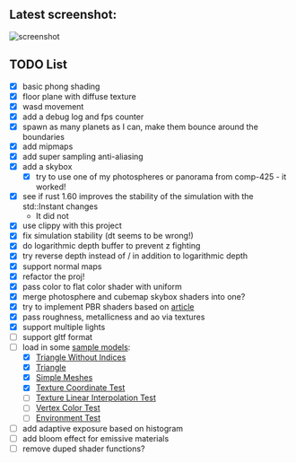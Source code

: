 ## Latest screenshot:

![screenshot](https://user-images.githubusercontent.com/2389735/169865297-34800766-ea06-4f17-b3fe-0f81943a39ef.jpg)

## TODO List
- [x] basic phong shading 
- [x] floor plane with diffuse texture
- [x] wasd movement
- [x] add a debug log and fps counter
- [x] spawn as many planets as I can, make them bounce around the boundaries
- [x] add mipmaps
- [x] add super sampling anti-aliasing
- [x] add a skybox
  - [x] try to use one of my photospheres or panorama from comp-425 - it worked!
- [x] see if rust 1.60 improves the stability of the simulation with the std::Instant changes
  - It did not
- [x] use clippy with this project
- [x] fix simulation stability (dt seems to be wrong!)
- [x] do logarithmic depth buffer to prevent z fighting
- [x] try reverse depth instead of / in addition to logarithmic depth
- [x] support normal maps
- [x] refactor the proj!
- [x] pass color to flat color shader with uniform
- [x] merge photosphere and cubemap skybox shaders into one?
- [x] try to implement PBR shaders based on [article](https://learnopengl.com/PBR/Theory)
- [x] pass roughness, metallicness and ao via textures
- [x] support multiple lights
- [ ] support gltf format
- [ ] load in some [sample models](https://github.com/KhronosGroup/glTF-Sample-Models/tree/master/2.0):
  - [x] [Triangle Without Indices](https://github.com/KhronosGroup/glTF-Sample-Models/blob/master/2.0/TriangleWithoutIndices)
  - [x] [Triangle](https://github.com/KhronosGroup/glTF-Sample-Models/blob/master/2.0/Triangle)
  - [x] [Simple Meshes](https://github.com/KhronosGroup/glTF-Sample-Models/blob/master/2.0/SimpleMeshes)
  - [x] [Texture Coordinate Test](https://github.com/KhronosGroup/glTF-Sample-Models/blob/master/2.0/TextureCoordinateTest)
  - [ ] [Texture Linear Interpolation Test](https://github.com/KhronosGroup/glTF-Sample-Models/blob/master/2.0/TextureLinearInterpolationTest)
  - [ ] [Vertex Color Test](https://github.com/KhronosGroup/glTF-Sample-Models/blob/master/2.0/VertexColorTest)
  - [ ] [Environment Test](https://github.com/KhronosGroup/glTF-Sample-Models/blob/master/2.0/EnvironmentTest)
- [ ] add adaptive exposure based on histogram
- [ ] add bloom effect for emissive materials
- [ ] remove duped shader functions?
